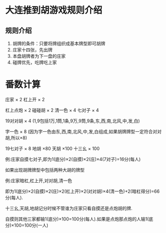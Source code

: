 # 大连推到胡游戏规则介绍 #

## 规则介绍 ##

  1. 胡牌的条件：只要将牌组织成基本牌型即可胡牌
  1. 庄家十四张，先出牌
  1. 本盘胡牌者为下一盘的庄家
  1. 碰牌优先，吃牌吃上家

# 番数计算 #

庄家 × 2 杠上开 × 2

杠上点炮 × 2 碰碰胡 × 2 清一色 × 4 七对子 × 4

19对对胡 × 4 (1,9包括1万,1筒,1条,9万,9筒,9条,东,西,南,北风,中,发,白)

字一色 × 8 (因为字一色由东,西,南,北风,中,发,白组成,如果胡牌牌型一定符合对对胡,所以×8)

19七对子 × 8 地胡 ×80 天胡 ×100 十三幺 × 100

例:庄家自摸七对子,即为1(底分)×2(自摸)×2(庄)×4(7对子)=16分(每人)

如果出现胡牌牌型中包括两种大胡的牌型

例:庄家暗杠,杠上开,对对胡,清一色

即为1(底分)×2(自摸)×2(庄)×2(杠上开)×2(对对胡)×4(清一色)+2(暗杠得分)=66分(每人).

十三幺,天胡,地胡记分时候不管谁为庄家只看自摸还是点炮胡的牌.

自摸则其他三家都输1(底分)×100=100分(每人).如果是点炮那点炮的人输1(底分)×100=100分(一人)